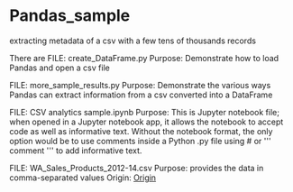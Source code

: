 # Pandas_sample
extracting metadata of a csv with a few tens of thousands records

There are 
FILE: create_DataFrame.py
  Purpose: Demonstrate how to load Pandas and open a csv file
  
FILE: more_sample_results.py
  Purpose: Demonstrate the various ways Pandas can extract information from a csv converted into a DataFrame

FILE: CSV analytics sample.ipynb
  Purpose: This is Jupyter notebook file; when opened in a Jupyter notebook app, it allows the notebook
    to accept code as well as informative text. Without the notebook format, 
    the only option would be to use comments inside a Python .py file using # or ''' comment '''
    to add informative text.
    
FILE: WA_Sales_Products_2012-14.csv
  Purpose: provides the data in comma-separated values
  Origin: [Origin](https://community.watsonanalytics.com/wp-content/uploads/2015/08/WA_Sales_Products_2012-14.csv)

